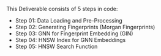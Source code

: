 This Deliverable consists of 5 steps in code:
- Step 01: Data Loading and Pre-Processing
- Step 02: Generating Fingerprints (Morgan Fingerprints)
- Step 03: GNN for Fingerprint Embedding (GIN)
- Step 04: HNSW Index for GNN Embeddings
- Step 05: HNSW Search Function
